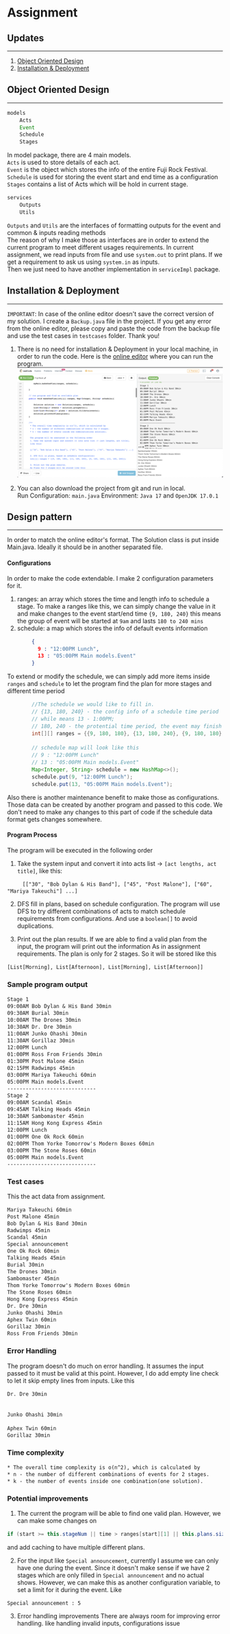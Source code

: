 # Assignment

## Updates

---
1. [Object Oriented Design](#object-oriented-design)
2. [Installation & Deployment](#installation--deployment)

## Object Oriented Design

---
```java
models
    Acts
    Event
    Schedule
    Stages
```
In model package, there are 4 main models. \
`Acts` is used to store details of each act. \
`Event` is the object which stores the info of the entire Fuji Rock Festival. \
`Schedule` is used for storing the event start and end time as a configuration \
`Stages` contains a list of Acts which will be hold in current stage.

```java
services
    Outputs
    Utils
```
`Outputs` and `Utils` are the interfaces of formatting outputs for the event and 
common & inputs reading methods \
The reason of why I make those as interfaces are in order to extend the current program to meet 
different usages requirements. In current assignment, we read inputs from file and use `system.out` to 
print plans. If we get a requirement to ask us using `system.in` as inputs.\
Then we just need to have another implementation in `serviceImpl` package.


## Installation & Deployment

---
`IMPORTANT`:
In case of the online editor doesn't save the correct version of my solution.
I create a `Backup.java` file in the project. If you get any error from the online editor,
please copy and paste the code from the backup file and use the test cases in `testcases` folder.
Thank you!

1. There is no need for installation & Deployment in your local machine, in order to run the code.
Here is the [online editor](https://leetcode.com/playground/SBHsM3xm) where you can run the program.
![image](images/image.png)

2. You can also download the project from git and run in local.\
Run Configuration: `main.java` 
Environment: `Java 17` and `OpenJDK 17.0.1`

## Design pattern

----

In order to match the online editor's format. The Solution class is put inside Main.java.
Ideally it should be in another separated file.

#### Configurations
In order to make the code extendable. I make 2 configuration parameters for it.
1. ranges: an array which stores the time and length info to schedule a stage.
   To make a ranges like this, we can simply change the value in it and make changes to the event start/end time
   `{9, 180, 240}` this means the group of event will be started at `9am` and lasts `180 to 240 mins`
2. schedule: a map which stores the info of default events information
```json
        {
          9 : "12:00PM Lunch",
          13 : "05:00PM Main models.Event"
        }
```
To extend or modify the schedule, we can simply add more items inside `ranges` and `schedule`
to let the program find the plan for more stages and different time period
```java
        //The schedule we would like to fill in.
        // {13, 180, 240} - the config info of a schedule time period
        // while means 13 - 1:00PM; 
        // 180, 240 - the protential time period, the event may finish in 3hr to 4hr
        int[][] ranges = {{9, 180, 180}, {13, 180, 240}, {9, 180, 180}, {13, 180, 240}}; 

        // schedule map will look like this
        // 9 : "12:00PM Lunch"
        // 13 : "05:00PM Main models.Event"
        Map<Integer, String> schedule = new HashMap<>();
        schedule.put(9, "12:00PM Lunch"); 
        schedule.put(13, "05:00PM Main models.Event");
```
Also there is another maintenance benefit to make those as configurations. Those data can be created by another program and passed to
this code. We don't need to make any changes to this part of code if the schedule data format gets
changes somewhere.

#### Program Process
The program will be executed in the following order
1. Take the system input and convert it into acts list -> `[act lengths, act title]`, like this:
```text
     [["30", "Bob Dylan & His Band"], ["45", "Post Malone"], ["60", "Mariya Takeuchi"] ...]
```

2. DFS fill in plans, based on schedule configuration.
   The program will use DFS to try different combinations of acts to match schedule requirements from configurations.
   And use a `boolean[]` to avoid duplications.

3. Print out the plan results.
   If we are able to find a valid plan from the input, the program will print out the information
   As in assignment requirements. The plan is only for 2 stages. So it will be stored like this
```text
[List[Morning], List[Afternoon], List[Morning], List[Afternoon]]
```
### Sample program output
```text
Stage 1
09:00AM Bob Dylan & His Band 30min
09:30AM Burial 30min
10:00AM The Drones 30min
10:30AM Dr. Dre 30min
11:00AM Junko Ohashi 30min
11:30AM Gorillaz 30min
12:00PM Lunch
01:00PM Ross From Friends 30min
01:30PM Post Malone 45min
02:15PM Radwimps 45min
03:00PM Mariya Takeuchi 60min
05:00PM Main models.Event
-----------------------------
Stage 2
09:00AM Scandal 45min
09:45AM Talking Heads 45min
10:30AM Sambomaster 45min
11:15AM Hong Kong Express 45min
12:00PM Lunch
01:00PM One Ok Rock 60min
02:00PM Thom Yorke Tomorrow's Modern Boxes 60min
03:00PM The Stone Roses 60min
05:00PM Main models.Event
-----------------------------
```

### Test cases
This the act data from assignment.
```text
Mariya Takeuchi 60min
Post Malone 45min
Bob Dylan & His Band 30min
Radwimps 45min
Scandal 45min
Special announcement
One Ok Rock 60min
Talking Heads 45min
Burial 30min
The Drones 30min
Sambomaster 45min
Thom Yorke Tomorrow's Modern Boxes 60min
The Stone Roses 60min
Hong Kong Express 45min
Dr. Dre 30min
Junko Ohashi 30min
Aphex Twin 60min
Gorillaz 30min
Ross From Friends 30min
```

### Error Handling
The program doesn't do much on error handling. It assumes the input passed to it must be valid at this point.
However, I do add empty line check to let it skip empty lines from inputs. Like this
```text
Dr. Dre 30min


Junko Ohashi 30min

Aphex Twin 60min
Gorillaz 30min
```

### Time complexity
```text
* The overall time complexity is o(n^2), which is calculated by 
* n - the number of different combinations of events for 2 stages.
* k - the number of events inside one combination(one solution).
```

### Potential improvements
1. The current the program will be able to find one valid plan. However, we can make some changes on
```java
if (start >= this.stageNum || time > ranges[start][1] || this.plans.size() >= this.stageNum) return;
```
and add caching to have multiple different plans.

2. For the input like `Special announcement`, currently I assume we can only have one during the event. Since it doesn't make sense if we have
   2 stages which are only filled in `Special announcement` and no actual shows.
   However, we can make this as another configuration variable, to set a limit for it during the event. Like
```text
Special announcement : 5
```
3. Error handling improvements
   There are always room for improving error handling. like handling invalid inputs, configurations issue
